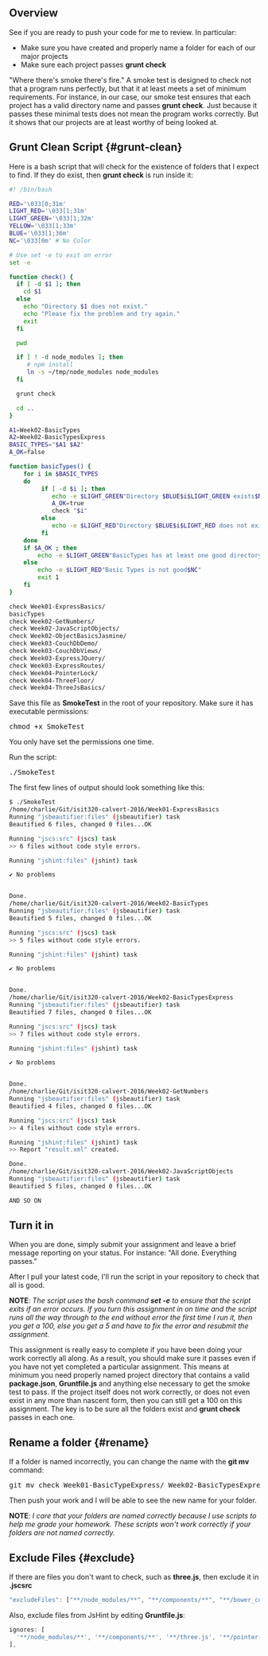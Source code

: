 ## Overview

See if you are ready to push your code for me to review. In particular:

- Make sure you have created and properly name a folder for each of our major projects
- Make sure each project passes **grunt check**

"Where there's smoke there's fire." A smoke test is designed to check not that a program runs perfectly, but that it at least meets a set of minimum requirements. For instance, in our case, our smoke test ensures that each project has a valid directory name and passes **grunt check**. Just because it passes these minimal tests does not mean the program works correctly. But it shows that our projects are at least worthy of being looked at.

## Grunt Clean Script {#grunt-clean}

Here is a bash script that will check for the existence of folders that I expect to find. If they do exist, then **grunt check** is run inside it:

```bash
#! /bin/bash

RED='\033[0;31m'
LIGHT_RED='\033[1;31m'
LIGHT_GREEN='\033[1;32m'
YELLOW='\033[1;33m'
BLUE='\033[1;36m'
NC='\033[0m' # No Color

# Use set -e to exit on error
set -e

function check() {
  if [ -d $1 ]; then
    cd $1
  else
    echo "Directory $1 does not exist."
    echo "Please fix the problem and try again."
    exit
  fi

  pwd

  if [ ! -d node_modules ]; then
     # npm install
     ln -s ~/tmp/node_modules node_modules
  fi   

  grunt check

  cd ..
}

A1=Week02-BasicTypes
A2=Week02-BasicTypesExpress
BASIC_TYPES="$A1 $A2"
A_OK=false

function basicTypes() {
    for i in $BASIC_TYPES
    do
         if [ -d $i ]; then
            echo -e $LIGHT_GREEN"Directory $BLUE$i$LIGHT_GREEN exists$NC"
            A_OK=true
            check "$i"
         else
            echo -e $LIGHT_RED"Directory $BLUE$i$LIGHT_RED does not exist$NC"
         fi
    done
    if $A_OK ; then
        echo -e $LIGHT_GREEN"BasicTypes has at least one good directory.$NC"
    else
        echo -e $LIGHT_RED"Basic Types is not good$NC"
        exit 1
    fi
}

check Week01-ExpressBasics/  
basicTypes
check Week02-GetNumbers/
check Week02-JavaScriptObjects/
check Week02-ObjectBasicsJasmine/
check Week03-CouchDbDemo/
check Week03-CouchDbViews/
check Week03-ExpressJQuery/
check Week03-ExpressRoutes/
check Week04-PointerLock/
check Week04-ThreeFloor/
check Week04-ThreeJsBasics/
```

Save this file as **SmokeTest** in the root of your repository. Make sure it has executable permissions:

<pre>
chmod +x SmokeTest
</pre>

You only have set the permissions one time.

Run the script:

<pre>
./SmokeTest
</pre>

The first few lines of output should look something like this:

```bash
$ ./SmokeTest
/home/charlie/Git/isit320-calvert-2016/Week01-ExpressBasics
Running "jsbeautifier:files" (jsbeautifier) task
Beautified 6 files, changed 0 files...OK

Running "jscs:src" (jscs) task
>> 6 files without code style errors.

Running "jshint:files" (jshint) task

✔ No problems


Done.
/home/charlie/Git/isit320-calvert-2016/Week02-BasicTypes
Running "jsbeautifier:files" (jsbeautifier) task
Beautified 5 files, changed 0 files...OK

Running "jscs:src" (jscs) task
>> 5 files without code style errors.

Running "jshint:files" (jshint) task

✔ No problems


Done.
/home/charlie/Git/isit320-calvert-2016/Week02-BasicTypesExpress
Running "jsbeautifier:files" (jsbeautifier) task
Beautified 7 files, changed 0 files...OK

Running "jscs:src" (jscs) task
>> 7 files without code style errors.

Running "jshint:files" (jshint) task

✔ No problems


Done.
/home/charlie/Git/isit320-calvert-2016/Week02-GetNumbers
Running "jsbeautifier:files" (jsbeautifier) task
Beautified 4 files, changed 0 files...OK

Running "jscs:src" (jscs) task
>> 4 files without code style errors.

Running "jshint:files" (jshint) task
>> Report "result.xml" created.

Done.
/home/charlie/Git/isit320-calvert-2016/Week02-JavaScriptObjects
Running "jsbeautifier:files" (jsbeautifier) task
Beautified 5 files, changed 0 files...OK

AND SO ON
```

## Turn it in

When you are done, simply submit your assignment and leave a brief message reporting on your status. For instance: "All done. Everything passes."

After I pull your latest code, I'll run the script in your repository to check that all is good.

**NOTE**: _The script uses the bash command **set -e** to ensure that the script exits if an error occurs. If you turn this assignment in on time and the script runs all the way through to the end without error the first time I run it, then you get a 100, else you get a 5 and have to fix the error and resubmit the assignment._

This assignment is really easy to complete if you have been doing your work correctly all along. As a result, you should make sure it passes even if you have not yet completed a particular assignment. This means at minimum you need properly named project directory that contains a valid **package.json**, **Gruntfile.js** and anything else necessary to get the smoke test to pass. If the project itself does not work correctly, or does not even exist in any more than nascent form, then you can still get a 100 on this assignment. The key is to be sure all the folders exist and **grunt check** passes in each one.

## Rename a folder {#rename}

If a folder is named incorrectly, you can change the name with the **git mv** command:

<pre>
git mv check Week01-BasicTypeExpress/ Week02-BasicTypesExpress
</pre>

Then push your work and I will be able to see the new name for your folder.

**NOTE**: _I care that your folders are named correctly because I use scripts to help me grade your homework. These scripts won't work correctly if your folders are not named correctly._

## Exclude Files {#exclude}

If there are files you don't want to check, such as **three.js**, then exclude it in **.jscsrc**

```javascript
"excludeFiles": ["**/node_modules/**", "**/components/**", "**/bower_components/**", "**/three.js", "**/pointer-lock-controls.js"],
```

Also, exclude files from JsHint by editing **Gruntfile.js**:

```javascript
ignores: [
  '**/node_modules/**', '**/components/**', '**/three.js', '**/pointer-lock-controls.js'
],
```
